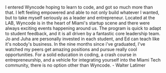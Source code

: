I entered Wyncode hoping to learn to code, and got so much more than that. I
left feeling empowered and able to not only build whatever I wanted, but to
take myself seriously as a leader and entrepreneur. Located at the LAB,
Wyncode is in the heart of Miami's startup scene and there were always
exciting events happening around us. The program is quick to adapt to student
feedback, and it is all driven by a fantastic core leadership team. Jo and
Juha are personally invested in each student, and Ed can teach like it's
nobody's business. In the nine months since i've graduated, I've watched my
peers get amazing positions and pursue really cool opportunities. For a solid
education in coding, a crash course in entrepreneurship, and a vehicle for
integrating yourself into the Miami Tech community, there is no option other
than Wyncode. - Walter Latimer

